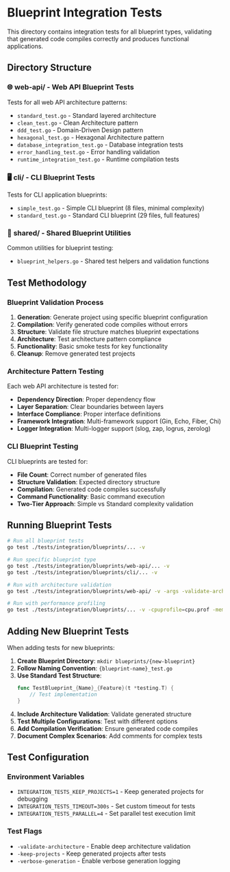 # Blueprint Integration Tests

This directory contains integration tests for all blueprint types, validating that generated code compiles correctly and produces functional applications.

## Directory Structure

### 🌐 **web-api/** - Web API Blueprint Tests
Tests for all web API architecture patterns:
- `standard_test.go` - Standard layered architecture
- `clean_test.go` - Clean Architecture pattern  
- `ddd_test.go` - Domain-Driven Design pattern
- `hexagonal_test.go` - Hexagonal Architecture pattern
- `database_integration_test.go` - Database integration tests
- `error_handling_test.go` - Error handling validation
- `runtime_integration_test.go` - Runtime compilation tests

### 🖥️ **cli/** - CLI Blueprint Tests
Tests for CLI application blueprints:
- `simple_test.go` - Simple CLI blueprint (8 files, minimal complexity)
- `standard_test.go` - Standard CLI blueprint (29 files, full features)

### 🔧 **shared/** - Shared Blueprint Utilities
Common utilities for blueprint testing:
- `blueprint_helpers.go` - Shared test helpers and validation functions

## Test Methodology

### Blueprint Validation Process
1. **Generation**: Generate project using specific blueprint configuration
2. **Compilation**: Verify generated code compiles without errors
3. **Structure**: Validate file structure matches blueprint expectations  
4. **Architecture**: Test architecture pattern compliance
5. **Functionality**: Basic smoke tests for key functionality
6. **Cleanup**: Remove generated test projects

### Architecture Pattern Testing
Each web API architecture is tested for:
- **Dependency Direction**: Proper dependency flow
- **Layer Separation**: Clear boundaries between layers
- **Interface Compliance**: Proper interface definitions
- **Framework Integration**: Multi-framework support (Gin, Echo, Fiber, Chi)
- **Logger Integration**: Multi-logger support (slog, zap, logrus, zerolog)

### CLI Blueprint Testing  
CLI blueprints are tested for:
- **File Count**: Correct number of generated files
- **Structure Validation**: Expected directory structure
- **Compilation**: Generated code compiles successfully
- **Command Functionality**: Basic command execution
- **Two-Tier Approach**: Simple vs Standard complexity validation

## Running Blueprint Tests

```bash
# Run all blueprint tests
go test ./tests/integration/blueprints/... -v

# Run specific blueprint type
go test ./tests/integration/blueprints/web-api/... -v
go test ./tests/integration/blueprints/cli/... -v

# Run with architecture validation
go test ./tests/integration/blueprints/web-api/ -v -args -validate-architecture

# Run with performance profiling
go test ./tests/integration/blueprints/... -v -cpuprofile=cpu.prof -memprofile=mem.prof
```

## Adding New Blueprint Tests

When adding tests for new blueprints:

1. **Create Blueprint Directory**: `mkdir blueprints/{new-blueprint}`
2. **Follow Naming Convention**: `{blueprint-name}_test.go`
3. **Use Standard Test Structure**:
   ```go
   func TestBlueprint_{Name}_{Feature}(t *testing.T) {
       // Test implementation
   }
   ```
4. **Include Architecture Validation**: Validate generated structure
5. **Test Multiple Configurations**: Test with different options
6. **Add Compilation Verification**: Ensure generated code compiles
7. **Document Complex Scenarios**: Add comments for complex tests

## Test Configuration

### Environment Variables
- `INTEGRATION_TESTS_KEEP_PROJECTS=1` - Keep generated projects for debugging
- `INTEGRATION_TESTS_TIMEOUT=300s` - Set custom timeout for tests
- `INTEGRATION_TESTS_PARALLEL=4` - Set parallel test execution limit

### Test Flags
- `-validate-architecture` - Enable deep architecture validation
- `-keep-projects` - Keep generated projects after tests
- `-verbose-generation` - Enable verbose generation logging